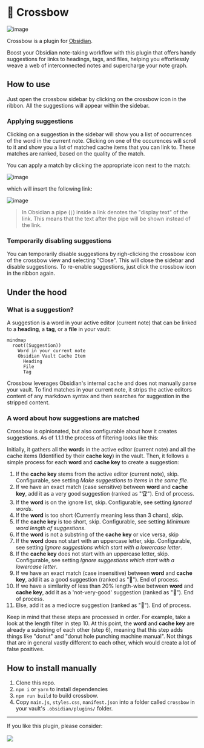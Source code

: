 # 🏹 Crossbow

![image](https://user-images.githubusercontent.com/38029550/229279990-f10723bc-380e-4e29-b4f2-47f9b8a5beb9.png)

Crossbow is a plugin for [Obsidian](https://obsidian.md).

Boost your Obsidian note-taking workflow with this plugin that offers handy suggestions for links to headings, tags, and files, helping you effortlessly weave a web of interconnected notes and supercharge your note graph.

## How to use

Just open the crossbow sidebar by clicking on the crossbow icon in the ribbon. All the suggestions will appear within the sidebar.

### Applying suggestions

Clicking on a suggestion in the sidebar will show you a list of occurrences of the word in the current note.
Clicking on one of the occurences will scroll to it and show you a list of matched cache items that you can link to. These matches are ranked, based on the quality of the match.

You can apply a match by clicking the appropriate icon next to the match:

![image](https://user-images.githubusercontent.com/38029550/229280015-6dfd5747-c445-420c-b75d-9637690ca089.png)

which will insert the following link:

![image](https://user-images.githubusercontent.com/38029550/229280048-fe7a8e31-8cbf-4090-a7f0-4bf0b83814d7.png)

> In Obsidian a pipe (`|`) inside a link denotes the "display text" of the link. This means that the text after the pipe will be shown instead of the link.

### Temporarily disabling suggestions

You can temporarily disable suggestions by righ-clicking the crossbow icon of the crossbow view and selecting "Close". This will close the sidebar and disable suggestions. To re-enable suggestions, just click the crossbow icon in the ribbon again.

## Under the hood

### What is a suggestion?

A suggestion is a word in your active editor (current note) that can be linked to a **heading**, a **tag**, or a **file** in your vault:

```mermaid
mindmap
  root((Suggestion))
    Word in your current note
    Obsidian Vault Cache Item
      Heading
      File
      Tag
```

Crossbow leverages Obsidian's internal cache and does not manually parse your vault.
To find matches in your current note, it strips the active editors content of any markdown syntax and then searches for suggestion in the stripped content.

### A word about how suggestions are matched

Crossbow is opinionated, but also configurable about how it creates suggestions.
As of 1.1.1 the process of filtering looks like this:

Initially, it gathers all the **word**s in the active editor (current note) and all the cache items (Identified by their **cache key**) in the vault.
Then, it follows a simple process for each **word** and **cache key** to create a suggestion:

1. If the **cache key** stems from the active editor (current note), skip. Configurable, see setting _Make suggestions to items in the same file_.
2. If we have an exact match (case sensitive) between **word** and **cache key**, add it as a very good suggestion (ranked as "🏆"). End of process.
3. If the **word** is on the ignore list, skip. Configurable, see setting _Ignored words_.
4. If the **word** is too short (Currently meaning less than 3 chars), skip.
5. If the **cache key** is too short, skip. Configurable, see setting _Minimum word length of suggestions_.
6. If the **word** is not a substring of the **cache key** or vice versa, skip
7. If the **word** does not start with an uppercase letter, skip. Configurable, see setting _Ignore suggestions which start with a lowercase letter_.
8. If the **cache key** does not start with an uppercase letter, skip. Configurable, see setting _Ignore suggestions which start with a lowercase letter_.
9. If we have an exact match (case insensitive) between **word** and **cache key**, add it as a good suggestion (ranked as "🥇"). End of process.
10. If we have a similarity of less than 20% length-wise between **word** and **cache key**, add it as a 'not-very-good' suggestion (ranked as "🥉"). End of process.
11. Else, add it as a mediocre suggestion (ranked as "🥈"). End of process.

Keep in mind that these steps are processed in order. For example, take a look at the length filter in step 10. At this point, the **word** and **cache key** are already a substring of each other (step 6), meaning that this step adds things like "donut" and "donut hole punching machine manual". Not things that are in general vastly different to each other, which would create a lot of false positives.

## How to install manually

1. Clone this repo.
2. `npm i` or `yarn` to install dependencies
3. `npm run build` to build crossbow.
4. Copy `main.js`, `styles.css`, `manifest.json` into a folder called `crossbow` in your vault's `.obsidian/plugins/` folder.

<hr/>
If you like this plugin, please consider:
<br/>
<br/>
<a href="https://www.buymeacoffee.com/shoedler"><img src="https://img.buymeacoffee.com/button-api/?text=Buy me a beer&emoji=🍺&slug=shoedler&button_colour=ffffff&font_colour=000000&font_family=Lato&outline_colour=000000&coffee_colour=FFDD00" /></a>
